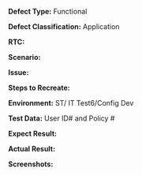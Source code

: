 **Defect Type:** Functional

**Defect Classification:** Application 

**RTC:** 

**Scenario:**

**Issue:** 

**Steps to Recreate:**

**Environment:** ST/ IT Test6/Config Dev

**Test Data:** User ID#  and Policy #

**Expect Result:**

**Actual Result:** 

**Screenshots:**	
